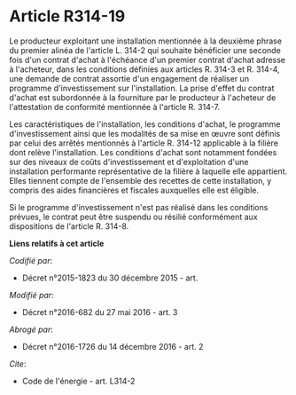 # Article R314-19

Le producteur exploitant une installation mentionnée à la deuxième phrase du premier alinéa de l'article L. 314-2 qui
souhaite bénéficier une seconde fois d'un contrat d'achat à l'échéance d'un premier contrat d'achat adresse à l'acheteur,
dans les conditions définies aux articles R. 314-3 et R. 314-4, une demande de contrat assortie d'un engagement de réaliser
un programme d'investissement sur l'installation. La prise d'effet du contrat d'achat est subordonnée à la fourniture par le
producteur à l'acheteur de l'attestation de conformité mentionnée à l'article R. 314-7. 

Les caractéristiques de l'installation, les conditions d'achat, le programme d'investissement ainsi que les modalités de sa
mise en œuvre sont définis par celui des arrêtés mentionnés à l'article R. 314-12 applicable à la filière dont relève
l'installation. Les conditions d'achat sont notamment fondées sur des niveaux de coûts d'investissement et d'exploitation
d'une installation performante représentative de la filière à laquelle elle appartient. Elles tiennent compte de l'ensemble
des recettes de cette installation, y compris des aides financières et fiscales auxquelles elle est éligible. 

Si le programme d'investissement n'est pas réalisé dans les conditions prévues, le contrat peut être suspendu ou résilié
conformément aux dispositions de l'article R. 314-8.

**Liens relatifs à cet article**

_Codifié par_:

  - Décret n°2015-1823 du 30 décembre 2015 - art.

_Modifié par_:

  - Décret n°2016-682 du 27 mai 2016 - art. 3

_Abrogé par_:

  - Décret n°2016-1726 du 14 décembre 2016 - art. 2

_Cite_:

  - Code de l'énergie - art. L314-2
